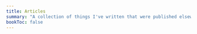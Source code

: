 ```yaml
---
title: Articles
summary: "A collection of things I've written that were published elsewhere."
bookToc: false
---
```


